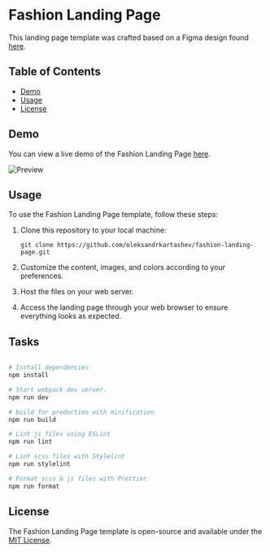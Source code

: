 # Fashion Landing Page

This landing page template was crafted based on a Figma design found [here](https://shorturl.at/asHRX).

## Table of Contents
- [Demo](#demo)
- [Usage](#usage)
- [License](#license)

## Demo

You can view a live demo of the Fashion Landing Page [here](https://oleksandrkartashev.github.io/fashion-landing-page/).

![Preview](https://github.com/oleksandrkartashev/fashion-landing-page/assets/24935913/c3321f50-45e0-4ab5-8f34-ca73a9a3795f)


## Usage

To use the Fashion Landing Page template, follow these steps:

1. Clone this repository to your local machine:

    ```
    git clone https://github.com/oleksandrkartashev/fashion-landing-page.git
    ```

2. Customize the content, images, and colors according to your preferences.

3. Host the files on your web server.

4. Access the landing page through your web browser to ensure everything looks as expected.

## Tasks

```bash

# Install dependencies
npm install

# Start webpack dev server.
npm run dev

# build for production with minification
npm run build

# Lint js files using ESLint
npm run lint

# Lint scss files with Stylelint
npm run stylelint

# Format scss & js files with Prettier
npm run format
```

## License

The Fashion Landing Page template is open-source and available under the [MIT License](LICENSE).
